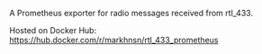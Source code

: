 A Prometheus exporter for radio messages received from rtl_433.

Hosted on Docker Hub: https://hub.docker.com/r/markhnsn/rtl_433_prometheus
